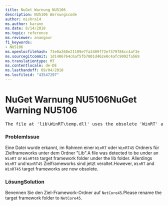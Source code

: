 ```yaml
---
title: NuGet Warnung NU5106
description: NU5106 Warnungscode
author: mishra14
ms.author: karann
ms.date: 8/14/2018
ms.topic: reference
ms.reviewer: anangaur
f1_keywords:
- NU5106
ms.openlocfilehash: 73e0a260e21109e7fa2409f72ef379f86cc4af3e
ms.sourcegitcommit: 1d1406764c6af5fb7801d462e0c4afc9092fa569
ms.translationtype: MT
ms.contentlocale: de-DE
ms.lasthandoff: 09/04/2018
ms.locfileid: "43547297"
---
```

# <a name="nuget-warning-nu5106"></a><span data-ttu-id="ca9a0-103">NuGet Warnung NU5106</span><span class="sxs-lookup"><span data-stu-id="ca9a0-103">NuGet Warning NU5106</span></span>
<pre>The file at 'lib\WinRT\temp.dll' uses the obsolete 'WinRT' as the framework folder. Replace 'WinRT' or 'WinRT45' with 'NetCore45'.</pre>

### <a name="issue"></a><span data-ttu-id="ca9a0-104">Problem</span><span class="sxs-lookup"><span data-stu-id="ca9a0-104">Issue</span></span>

<span data-ttu-id="ca9a0-105">Eine Datei wurde erkannt, im Rahmen einer `WinRT` oder `WinRT45` Ordners für Zielframeworks unter dem Ordner "Lib".</span><span class="sxs-lookup"><span data-stu-id="ca9a0-105">A file was detected to be under an `WinRT` or `WinRT45` target framework folder under the lib folder.</span></span> <span data-ttu-id="ca9a0-106">Allerdings `WinRT` und `WinRT45` Zielframeworks sind jetzt veraltet.</span><span class="sxs-lookup"><span data-stu-id="ca9a0-106">However, `WinRT` and `WinRT45` target frameworks are now obsolete.</span></span>


### <a name="solution"></a><span data-ttu-id="ca9a0-107">Lösung</span><span class="sxs-lookup"><span data-stu-id="ca9a0-107">Solution</span></span>

<span data-ttu-id="ca9a0-108">Benennen Sie den Ziel-Framework-Ordner auf `NetCore45`.</span><span class="sxs-lookup"><span data-stu-id="ca9a0-108">Please rename the target framework folder to `NetCore45`.</span></span>

